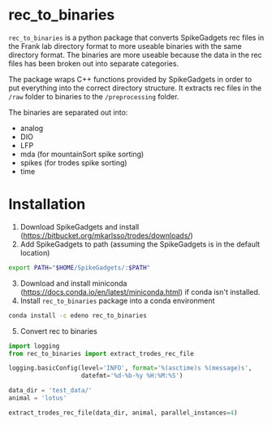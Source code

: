 # rec_to_binaries
`rec_to_binaries` is a python package that converts SpikeGadgets rec files in the Frank lab directory format to more useable binaries with the same directory format. The binaries are more useable because the data in the rec files has been broken out into separate categories.

The package wraps C++ functions provided by SpikeGadgets in order to put everything into the correct directory structure. It extracts rec files in the `/raw` folder to binaries to the `/preprocessing` folder.

The binaries are separated out into:
+ analog
+ DIO
+ LFP
+ mda (for mountainSort spike sorting)
+ spikes (for trodes spike sorting)
+ time

# Installation
1. Download SpikeGadgets and install (https://bitbucket.org/mkarlsso/trodes/downloads/)
2. Add SpikeGadgets to path (assuming the SpikeGadgets is in the default location)
```bash
export PATH="$HOME/SpikeGadgets/:$PATH"
```
3. Download and install miniconda (https://docs.conda.io/en/latest/miniconda.html) if conda isn't installed.
4. Install `rec_to_binaries` package into a conda environment
```bash
conda install -c edeno rec_to_binaries
```
5. Convert rec to binaries
```python
import logging
from rec_to_binaries import extract_trodes_rec_file

logging.basicConfig(level='INFO', format='%(asctime)s %(message)s',
                    datefmt='%d-%b-%y %H:%M:%S')

data_dir = 'test_data/'
animal = 'lotus'

extract_trodes_rec_file(data_dir, animal, parallel_instances=4)

```
